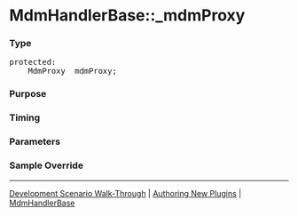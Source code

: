 # MdmHandlerBase::_mdmProxy

### Type

<pre>
protected:
    MdmProxy _mdmProxy;
</pre>

### Purpose

### Timing

### Parameters

### Sample Override

----

[Development Scenario Walk-Through](../../../development-scenario.md) | [Authoring New Plugins](../../developer-plugin-creation.md) | [MdmHandlerBase](mdm-handler-base.md)
